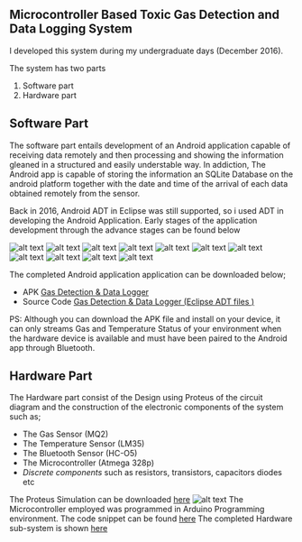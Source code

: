 ## Microcontroller Based Toxic Gas Detection and Data Logging System

I developed this system during my undergraduate days (December 2016).

The system has two parts

1. Software part
2. Hardware part


## Software Part
The software part entails development of an Android application capable of receiving data remotely and then processing and showing the information gleaned in a structured and easily understable way.
In addiction, The Android app is capable of storing the information an SQLite Database on the android platform together with the date and time of the arrival of each data obtained remotely from the sensor.

Back in 2016, Android ADT in Eclipse was still supported, so i used ADT in developing the Android Application.
Early stages of the application development through the advance stages can be found below

![alt text](https://github.com/Turnyur/Gas_Detection_Logger/blob/master/shots/Screenshot_2017-01-02-18-26-20.png)
![alt text](https://github.com/Turnyur/Gas_Detection_Logger/blob/master/shots/Screenshot_2017-01-04-22-52-42.png)
![alt text](https://github.com/Turnyur/Gas_Detection_Logger/blob/master/shots/adt_capture1.PNG)
![alt text](https://github.com/Turnyur/Gas_Detection_Logger/blob/master/shots/adt_capture3.PNG)
![alt text](https://github.com/Turnyur/Gas_Detection_Logger/blob/master/shots/Screenshot_2017-01-03-05-56-32.png)
![alt text](https://github.com/Turnyur/Gas_Detection_Logger/blob/master/shots/Screenshot_2017-01-03-18-41-40.png)
![alt text](https://github.com/Turnyur/Gas_Detection_Logger/blob/master/shots/Screenshot_2017-01-05-09-37-18.png)
![alt text](https://github.com/Turnyur/Gas_Detection_Logger/blob/master/shots/Screenshot_2017-01-04-06-58-16.png)
![alt text](https://github.com/Turnyur/Gas_Detection_Logger/blob/master/shots/Screenshot_2017-01-04-12-08-51.png)
![alt text](https://github.com/Turnyur/Gas_Detection_Logger/blob/master/shots/Screenshot_2017-01-06-10-20-25.png)
![alt text](https://github.com/Turnyur/Gas_Detection_Logger/blob/master/shots/Screenshot_2017-01-07-11-50-26.png)


The completed Android application application can be downloaded below;

* APK [Gas Detection & Data Logger](https://github.com/Turnyur/Gas_Detection_Logger/blob/master/gaslogger_app.apk) 
* Source Code [Gas Detection & Data Logger (Eclipse ADT files )](https://github.com/Turnyur/Gas_Detection_Logger/blob/master/android-app)



PS: Although you can download the APK file and install on your device, it can only streams Gas and Temperature Status of your environment when the hardware device is available and must have been paired to the Android app through Bluetooth.




## Hardware Part
The Hardware part consist of the Design using Proteus of the circuit diagram and the construction of the electronic components of the system such as;

* The Gas Sensor (MQ2)
* The Temperature Sensor (LM35)
* The Bluetooth Sensor (HC-O5)
* The Microcontroller (Atmega 328p)
* *Discrete components* such as resistors, transistors, capacitors diodes etc 

The Proteus Simulation can be downloaded [here](https://github.com/Turnyur/Gas_Detection_Logger/blob/master/shots/Gas%20data%20logging.pdsprj) ![alt text](https://github.com/Turnyur/Gas_Detection_Logger/blob/master/shots/data%20log.png)
The Microcontroller employed was programmed in Arduino Programming environment. The code snippet can be found [here](https://github.com/Turnyur/Gas_Detection_Logger/blob/master/shots/declare_code_full.PNG)
The completed Hardware sub-system is shown [here](https://github.com/Turnyur/Gas_Detection_Logger/blob/master/shots/hard_shots.jpg)

